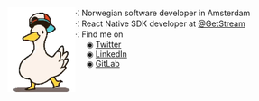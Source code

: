 


<img align="left" width="120" height="150" src="duckie.gif" alt="Cool duck with a hat dancing">
⁖ Norwegian software developer in Amsterdam<br />
⁖ React Native SDK developer at <a href="https://github.com/GetStream">@GetStream</a><br />
⁖ Find me on<br />
&nbsp;&nbsp;&nbsp;&nbsp; ◉ <a href="https://twitter.com/Madsroskar">Twitter</a><br />
&nbsp;&nbsp;&nbsp;&nbsp; ◉ <a href="https://www.linkedin.com/in/mads-r%C3%B8skar-414b7a33">LinkedIn</a><br />
&nbsp;&nbsp;&nbsp;&nbsp; ◉ <a href="https://gitlab.com/madsroskar">GitLab</a><br />

